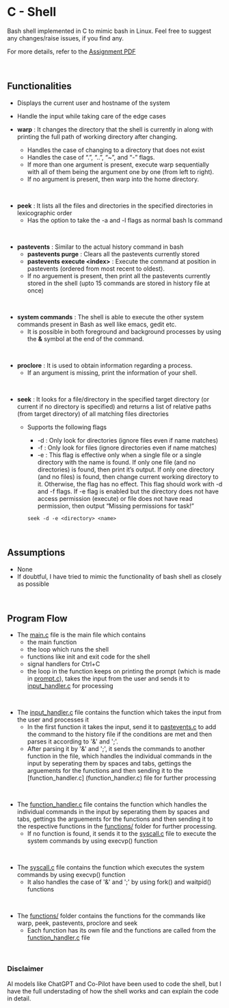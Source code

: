 # C - Shell

Bash shell implemented in C to mimic bash in Linux. Feel free to suggest any changes/raise issues, if you find any.

For more details, refer to the [Assignment PDF ](Assignment.pdf)

<br>


## Functionalities


* Displays the current user and hostname of the system


* Handle the input while taking care of the edge cases


* **warp** : It changes the directory that the shell is currently in along with printing the full path of working directory after changing. 
    * Handles the case of changing to a directory that does not exist
    * Handles the case of  “.”, “..”, “~”, and “-” flags.
    * If more than one argument is present, execute warp sequentially   with all of them being the argument one by one (from left to right).
    * If no argument is present, then warp into the home directory.

<br>

* **peek** : It lists all the files and directories in the specified directories in lexicographic order
    * Has the option to take the -a and -l flags as normal bash ls command

<br>

* **pastevents** : Similar to the actual history command in bash
    * **pastevents purge** : Clears all the pastevents currently stored
    * **pastevents execute \<index\>** : Execute the command at position in pastevents (ordered from most recent to oldest).  
    * If no arguement is present, then print all the pastevents currently stored in the shell (upto 15 commands are stored in history file at once)

<br>

* **system commands** : The shell is able to execute the other system commands present in Bash as well like emacs, gedit etc. 
    * It is possible in both foreground and background processes by using the **&** symbol at the end of the command.

<br>

* **proclore** : It is used to obtain information regarding a process.
    * If an argument is missing, print the information of your shell. 

<br>

* **seek** : It looks for a file/directory in the specified target directory (or current if no directory is specified) and returns a list of relative paths (from target directory) of all matching files directories
    * Supports the following flags
        * -d : Only look for directories (ignore files even if name matches)
        * -f : Only look for files (ignore directories even if name matches)
        * -e : This flag is effective only when a single file or a single directory with the name is found. 
        If only one file (and no directories) is found, then print it’s output. If only one directory (and no files) is found, then change current working directory to it. Otherwise, the flag has no effect. This flag should work with -d and -f flags. If -e flag is enabled but the directory does not have access permission (execute) or file does not have read permission, then output “Missing permissions for task!”


        ```
        seek -d -e <directory> <name>
        ```


<br>



## Assumptions

- None 
- If doubtful, I have tried to mimic the functionality of bash shell as closely as possible

<Br>


## Program Flow

* The [main.c](main.c) file is the main file which contains 
    * the main function 
    * the loop which runs the shell
    * functions like init and exit code for the shell
    * signal handlers for Ctrl+C
    * the loop in the function keeps on printing the prompt (which is made in [prompt.c](prompt.c)), takes the input from the user and sends it to [input_handler.c](input_handler.c) for processing

<br>

* The [input_handler.c](input_handler.c) file contains the function which takes the input from the user and processes it
    * In the first function it takes the input, send it to [pastevents.c](pastevents.c) to add the command to the history file if the conditions are met and then parses it according to '&' and ';'.
    * After parsing it by '&' and ';', it sends the commands to another function in the file, which handles the individual commands in the input by seperating them by spaces and tabs, gettings the arguements for the functions and then sending it to the [function_handler.c]
    (function_handler.c) file for further processing

<br>

* The [function_handler.c](function_handler.c) file contains the function which handles the individual commands in the input by seperating them by spaces and tabs, gettings the arguements for the functions and then sending it to the respective functions in the [functions/](functions/) folder for further processing.
    * If no function is found, it sends it to the [syscall.c](syscall.c) file to execute the system commands by using execvp() function

<br>

* The [syscall.c](syscall.c) file contains the function which executes the system commands by using execvp() function
    * It also handles the case of '&' and ';' by using fork() and waitpid() functions

<br>

* The [functions/](functions/) folder contains the functions for the commands like warp, peek, pastevents, proclore and seek
    * Each function has its own file and the functions are called from the [function_handler.c](function_handler.c) file




<Br>

### **Disclaimer**

AI models like ChatGPT and Co-Pilot have been used to code the shell, but I have the full understading of how the shell works and can explain the code in detail.
